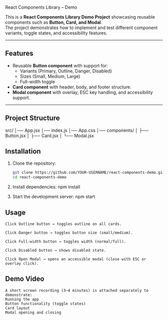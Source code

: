 React Components Library – Demo

This is a **React Components Library Demo Project** showcasing reusable components such as **Button, Card, and Modal**.  
The project demonstrates how to implement and test different component variants, toggle states, and accessibility features.

---

## Features

- Reusable **Button component** with support for:
  - Variants (Primary, Outline, Danger, Disabled)
  - Sizes (Small, Medium, Large)
  - Full-width toggle
- **Card component** with header, body, and footer structure.
- **Modal component** with overlay, ESC key handling, and accessibility support.

---

## Project Structure

src/
│── App.jsx
│── index.js
│── App.css
│── components/
│ ├── Button.jsx
│ ├── Card.jsx
│ └── Modal.jsx

## Installation

1. Clone the repository:
   ```bash
   git clone https://github.com/YOUR-USERNAME/react-components-demo.git
   cd react-components-demo
   ```
2. Install dependencies:
   npm install

3. Start the development server:
   npm start

## Usage

    Click Outline button → toggles outline on all cards.

    Click Danger button → toggles button size (small/medium).

    Click Full-width button → toggles width (normal/full).

    Click Disabled button → shows disabled state.

    Click Open Modal → opens an accessible modal (close with ESC or overlay click).

## Demo Video

    A short screen recording (3–4 minutes) is attached separately to demonstrate:
    Running the app
    Button functionality (toggle states)
    Card layout
    Modal opening and closing
